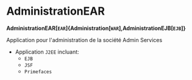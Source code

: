 AdministrationEAR
=================

<b>AdministrationEAR[`EAR`]{Administration[`WAR`],AdministrationEJB[`EJB`]}</b>

Application pour l'administration de la société Admin Services

- Application `J2EE` incluant:
  - `EJB`
  - `JSF`
  - `Primefaces`
